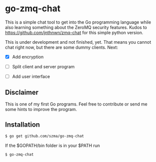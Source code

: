 go-zmq-chat
=========

This is a simple chat tool to get into the Go programming language while also learning something about the ZeroMQ security features.
Kudos to https://github.com/jnthnwn/zmq-chat for this simple python version.

This is under development and not finished, yet. That means you cannot chat right now, but there are some dummy clients.
Next:
  * [x] Add encryption 
  * [ ] Split client and server program
  * [ ] Add user interface


Disclaimer
----------

This is one of my first Go programs. Feel free to contribute or send me some hints to improve the program.

Installation
------------

```bash
$ go get github.com/szma/go-zmq-chat
```

If the $GOPATH/bin folder is in your $PATH run


```bash
$ go-zmq-chat
```


